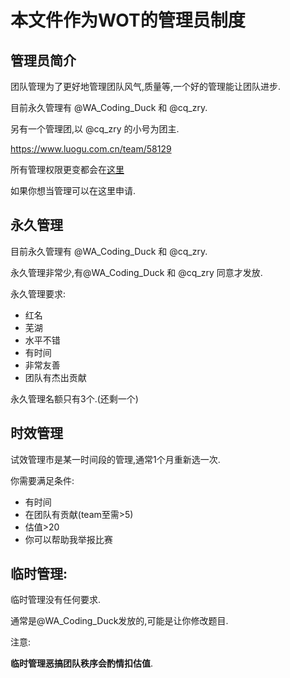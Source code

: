 # 本文件作为WOT的管理员制度

## 管理员简介

团队管理为了更好地管理团队风气,质量等,一个好的管理能让团队进步.

目前永久管理有 @WA_Coding_Duck 和 @cq_zry.


另有一个管理团,以 @cq_zry 的小号为团主.

<https://www.luogu.com.cn/team/58129>

所有管理权限更变都会在[这里](https://www.luogu.com.cn/discuss/587932)

如果你想当管理可以在这里[](https://www.luogu.com.cn/discuss/596156)申请.

## 永久管理

目前永久管理有 @WA_Coding_Duck 和 @cq_zry.

永久管理非常少,有@WA_Coding_Duck 和 @cq_zry 同意才发放.

永久管理要求:

- 红名
- 芜湖
- 水平不错
- 有时间
- 非常友善
- 团队有杰出贡献

永久管理名额只有3个.(还剩一个)

## 时效管理

试效管理市是某一时间段的管理,通常1个月重新选一次.

你需要满足条件:

- 有时间
- 在团队有贡献(team至需>5)
- 估值>20
- 你可以帮助我举报比赛

## 临时管理:

临时管理没有任何要求.

通常是@WA_Coding_Duck发放的,可能是让你修改题目.

注意:

**临时管理恶搞团队秩序会酌情扣估值**.
